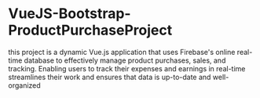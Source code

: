 # VueJS-Bootstrap-ProductPurchaseProject
this project is a dynamic Vue.js application that uses Firebase's online real-time database to effectively manage product purchases, sales, and tracking. Enabling users to track their expenses and earnings in real-time streamlines their work and ensures that data is up-to-date and well-organized
